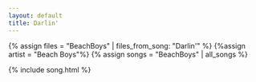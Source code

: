 ```yaml
---
layout: default
title: Darlin'
---
```


{% assign files = "BeachBoys" | files_from_song: "Darlin'" %}
{%assign artist = "Beach Boys"%}
{% assign songs = "BeachBoys" | all_songs %}

 
{% include song.html %}
